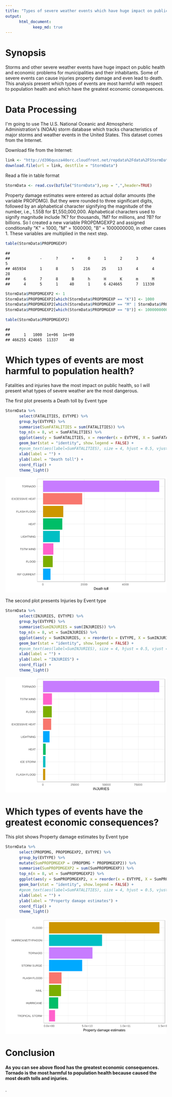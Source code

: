 ```yaml
---
title: "Types of severe weather events which have huge impact on public health and economic problems"
output: 
      html_document: 
            keep_md: true
---
```




# Synopsis

Storms and other severe weather events have huge impact on public health and economic problems for municipalities and their inhabitants. Some of severe events can cause injuries property damage and even lead to death. This analysis present which types of events are most harmful with respect to population health and which have the greatest economic consequences.

# Data Processing

I'm going to use The U.S. National Oceanic and Atmospheric Administration's (NOAA) storm database which tracks characteristics of major storms and weather events in the United States. This dataset comes from the Internet. 



Download file from the Internet:

```r
link <- "http://d396qusza40orc.cloudfront.net/repdata%2Fdata%2FStormData.csv.bz2"
download.file(url = link, destfile = "StormData")
```

Read a file in table format

```r
StormData <- read.csv(bzfile("StormData"),sep = ",",header=TRUE)
```

Property damage estimates were entered as actual dollar amounts (the variable PROPDMG). But they were rounded to three significant digits, followed by an alphabetical character signifying the magnitude of the number, i.e., 1.55B for $1,550,000,000. Alphabetical characters used to signify magnitude include ?K? for thousands, ?M? for millions, and ?B? for billions. So I created a new variable PROPDMGEXP2 and assigned conditionally "K" = 1000, "M" = 1000000, "B" = 1000000000, in other cases 1. These variables are multiplied in the next step.


```r
table(StormData$PROPDMGEXP)
```

```
## 
##             -      ?      +      0      1      2      3      4      5 
## 465934      1      8      5    216     25     13      4      4     28 
##      6      7      8      B      h      H      K      m      M 
##      4      5      1     40      1      6 424665      7  11330
```

```r
StormData$PROPDMGEXP2 <- 1
StormData$PROPDMGEXP2[which(StormData$PROPDMGEXP == "K")] <- 1000
StormData$PROPDMGEXP2[which(StormData$PROPDMGEXP == "M" | StormData$PROPDMGEXP == "m")] <- 1000000
StormData$PROPDMGEXP2[which(StormData$PROPDMGEXP == "B")] <- 1000000000
```


```r
table(StormData$PROPDMGEXP2)
```

```
## 
##      1   1000  1e+06  1e+09 
## 466255 424665  11337     40
```

# Which types of events are most harmful to population health?

Fatalities and injuries have the most impact on public health, so I will present what types of severe weather are the most dangerous.


The first plot presents a Death toll by Event type


```r
StormData %>%
      select(FATALITIES, EVTYPE) %>%
      group_by(EVTYPE) %>%
      summarise(SumFATALITIES = sum(FATALITIES)) %>%
      top_n(n = 8, wt = SumFATALITIES) %>%
      ggplot(aes(y = SumFATALITIES, x = reorder(x = EVTYPE, X = SumFATALITIES), fill=EVTYPE))+
      geom_bar(stat = "identity", show.legend = FALSE) +
      #geom_text(aes(label=SumFATALITIES), size = 4, hjust = 0.5, vjust = -0.1) +
      xlab(label = "") +
      ylab(label = "Death toll") +
      coord_flip() +
      theme_light()
```

![](Project_2_files/figure-html/unnamed-chunk-5-1.png)<!-- -->

The second plot presents Injuries by Event type


```r
StormData %>%
      select(INJURIES, EVTYPE) %>%
      group_by(EVTYPE) %>%
      summarise(SumINJURIES = sum(INJURIES)) %>%
      top_n(n = 8, wt = SumINJURIES) %>%
      ggplot(aes(y = SumINJURIES, x = reorder(x = EVTYPE, X = SumINJURIES), fill=EVTYPE))+
      geom_bar(stat = "identity", show.legend = FALSE) +
      #geom_text(aes(label=SumINJURIES), size = 4, hjust = 0.5, vjust = -0.1) +
      xlab(label = "") +
      ylab(label = "INJURIES") +
      coord_flip() +
      theme_light()
```

![](Project_2_files/figure-html/unnamed-chunk-6-1.png)<!-- -->

# Which types of events have the greatest economic consequences?

This plot shows Property damage estimates by Event type


```r
StormData %>%
      select(PROPDMG, PROPDMGEXP2, EVTYPE) %>%
      group_by(EVTYPE) %>%
      mutate(SumPROPDMGEXP = (PROPDMG * PROPDMGEXP2)) %>%
      summarise(SumPROPDMGEXP2 = sum(SumPROPDMGEXP)) %>%
      top_n(n = 8, wt = SumPROPDMGEXP2) %>%
      ggplot(aes(y = SumPROPDMGEXP2, x = reorder(x = EVTYPE, X = SumPROPDMGEXP2), fill=EVTYPE))+
      geom_bar(stat = "identity", show.legend = FALSE) +
      #geom_text(aes(label=SumFATALITIES), size = 4, hjust = 0.5, vjust = -0.1) +
      xlab(label = "") +
      ylab(label = "Property damage estimates") +
      coord_flip() +
      theme_light()
```

![](Project_2_files/figure-html/unnamed-chunk-7-1.png)<!-- -->

# Conclusion

#### As you can see above flood has the greatest economic consequences. Tornado is the most harmful to population health because caused the most death tolls and injuries.



.
